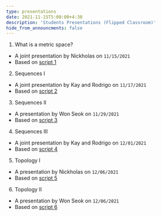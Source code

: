 ```yaml
---
type: presentations
date: 2021-11-15T5:00:00+4:30
description: 'Students Presentations (Flipped Classroom)'
hide_from_announcments: false
---
```


1. What is a metric space?
+ A joint presentation by Nickholas on `11/15/2021`
+ Based on [script 1](/jhu301-f21/static_files/presentations/script1.pdf)

2. Sequences I
+ A joint presentation by Kay and Rodrigo on `11/17/2021`
+ Based on [script 2](/jhu301-f21/static_files/presentations/script2.pdf)

3. Sequences II 
+ A presentation by Won Seok on `11/29/2021`
+ Based on [script 3](/jhu301-f21/static_files/presentations/script3.pdf)

4. Sequences III
+ A joint presentation by Kay and Rodrigo on `12/01/2021`
+ Based on [script 4](/jhu301-f21/static_files/presentations/script4.pdf)

5. Topology I
+ A presentation by Nickholas on `12/06/2021`
+ Based on [script 5](/jhu301-f21/static_files/presentations/script5.pdf)

6. Topology II
+ A presentation by Won Seok on `12/06/2021`
+ Based on [script 6](/jhu301-f21/static_files/presentations/script6.pdf)

